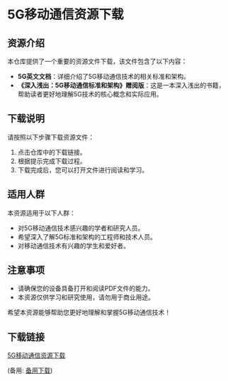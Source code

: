 # 5G移动通信资源下载

## 资源介绍

本仓库提供了一个重要的资源文件下载，该文件包含了以下内容：

- **5G英文文档**：详细介绍了5G移动通信技术的相关标准和架构。
- **《深入浅出：5G移动通信标准和架构》赠阅版**：这是一本深入浅出的书籍，帮助读者更好地理解5G技术的核心概念和实际应用。

## 下载说明

请按照以下步骤下载资源文件：

1. 点击仓库中的下载链接。
2. 根据提示完成下载过程。
3. 下载完成后，您可以打开文件进行阅读和学习。

## 适用人群

本资源适用于以下人群：

- 对5G移动通信技术感兴趣的学者和研究人员。
- 希望深入了解5G标准和架构的工程师和技术人员。
- 对移动通信技术有兴趣的学生和爱好者。

## 注意事项

- 请确保您的设备具备打开和阅读PDF文件的能力。
- 本资源仅供学习和研究使用，请勿用于商业用途。

希望本资源能够帮助您更好地理解和掌握5G移动通信技术！

## 下载链接
[5G移动通信资源下载](https://pan.quark.cn/s/05c72faddf4d) 

(备用: [备用下载](https://pan.baidu.com/s/1F29JgHaGusV0N55Nth_9TA?pwd=1234))
